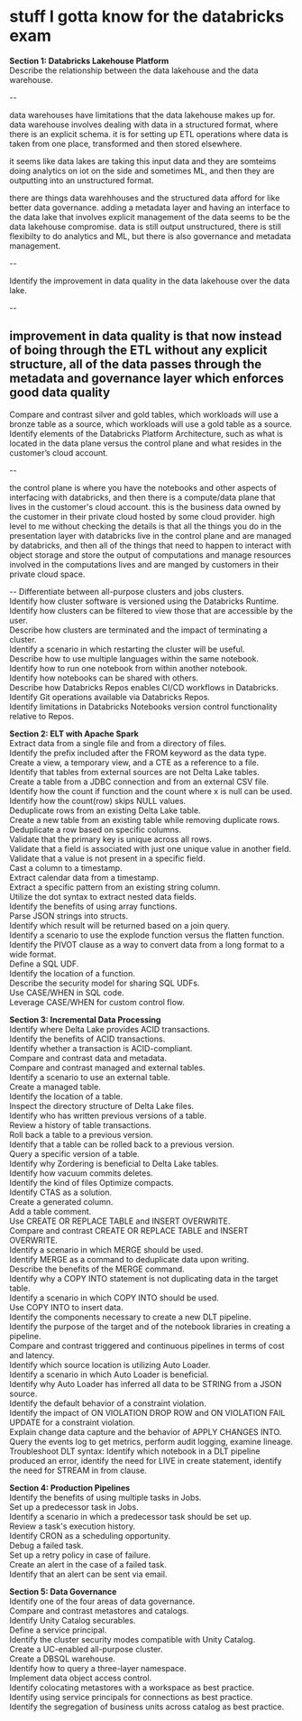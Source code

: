 # stuff I gotta know for the databricks exam

**Section 1: Databricks Lakehouse Platform**  
Describe the relationship between the data lakehouse and the data warehouse.

--

data warehouses have limitations that the data lakehouse makes up for.
data warehouse involves dealing with data in a structured format, where there is an explicit schema. it is for setting up ETL operations where data is taken from one place, transformed and then stored elsewhere.

it seems like data lakes are taking this input data and they are somteims doing analytics on iot on the side and sometimes ML, and then they are outputting into an unstructured format.

there are things data warehhouses and the structured data afford for like better data governance. adding a metadata layer and having an interface to the data lake that involves explicit management of the data seems to be the data lakehouse compromise. data is still output unstructured, there is still flexibilty to do analytics and ML, but there is also governance and metadata management.

--

Identify the improvement in data quality in the data lakehouse over the data lake.

--

improvement in data quality is that now instead of boing through the ETL without any explicit structure, all of the data passes through the metadata and governance layer which enforces good data quality
--

Compare and contrast silver and gold tables, which workloads will use a bronze table as a source, which workloads will use a gold table as a source.  
Identify elements of the Databricks Platform Architecture, such as what is located in the data plane versus the control plane and what resides in the customer’s cloud account.

--

the control plane is where you have the notebooks and other aspects of interfacing with databricks, and then there is a compute/data plane that lives in the customer's cloud account. this is the business data owned by the customer in their private cloud hosted by some cloud provider. high level to me without checking the details is that all the things you do in the presentation layer with databricks live in the control plane and are managed by databricks, and then all of the things that need to happen to interact with object storage and store the output of computations and manage resources involved in the computations lives and are manged by customers in their private cloud space.

--
Differentiate between all-purpose clusters and jobs clusters.  
Identify how cluster software is versioned using the Databricks Runtime.  
Identify how clusters can be filtered to view those that are accessible by the user.  
Describe how clusters are terminated and the impact of terminating a cluster.  
Identify a scenario in which restarting the cluster will be useful.  
Describe how to use multiple languages within the same notebook.  
Identify how to run one notebook from within another notebook.  
Identify how notebooks can be shared with others.  
Describe how Databricks Repos enables CI/CD workflows in Databricks.  
Identify Git operations available via Databricks Repos.  
Identify limitations in Databricks Notebooks version control functionality relative to Repos.

**Section 2: ELT with Apache Spark**  
Extract data from a single file and from a directory of files.  
Identify the prefix included after the FROM keyword as the data type.  
Create a view, a temporary view, and a CTE as a reference to a file.  
Identify that tables from external sources are not Delta Lake tables.  
Create a table from a JDBC connection and from an external CSV file.  
Identify how the count if function and the count where x is null can be used.  
Identify how the count(row) skips NULL values.  
Deduplicate rows from an existing Delta Lake table.  
Create a new table from an existing table while removing duplicate rows.  
Deduplicate a row based on specific columns.  
Validate that the primary key is unique across all rows.  
Validate that a field is associated with just one unique value in another field.  
Validate that a value is not present in a specific field.  
Cast a column to a timestamp.  
Extract calendar data from a timestamp.  
Extract a specific pattern from an existing string column.  
Utilize the dot syntax to extract nested data fields.  
Identify the benefits of using array functions.  
Parse JSON strings into structs.  
Identify which result will be returned based on a join query.  
Identify a scenario to use the explode function versus the flatten function.  
Identify the PIVOT clause as a way to convert data from a long format to a wide format.  
Define a SQL UDF.  
Identify the location of a function.  
Describe the security model for sharing SQL UDFs.  
Use CASE/WHEN in SQL code.  
Leverage CASE/WHEN for custom control flow.

**Section 3: Incremental Data Processing**  
Identify where Delta Lake provides ACID transactions.  
Identify the benefits of ACID transactions.  
Identify whether a transaction is ACID-compliant.  
Compare and contrast data and metadata.  
Compare and contrast managed and external tables.  
Identify a scenario to use an external table.  
Create a managed table.  
Identify the location of a table.  
Inspect the directory structure of Delta Lake files.  
Identify who has written previous versions of a table.  
Review a history of table transactions.  
Roll back a table to a previous version.  
Identify that a table can be rolled back to a previous version.  
Query a specific version of a table.  
Identify why Zordering is beneficial to Delta Lake tables.  
Identify how vacuum commits deletes.  
Identify the kind of files Optimize compacts.  
Identify CTAS as a solution.  
Create a generated column.  
Add a table comment.  
Use CREATE OR REPLACE TABLE and INSERT OVERWRITE.  
Compare and contrast CREATE OR REPLACE TABLE and INSERT OVERWRITE.  
Identify a scenario in which MERGE should be used.  
Identify MERGE as a command to deduplicate data upon writing.  
Describe the benefits of the MERGE command.  
Identify why a COPY INTO statement is not duplicating data in the target table.  
Identify a scenario in which COPY INTO should be used.  
Use COPY INTO to insert data.  
Identify the components necessary to create a new DLT pipeline.  
Identify the purpose of the target and of the notebook libraries in creating a pipeline.  
Compare and contrast triggered and continuous pipelines in terms of cost and latency.  
Identify which source location is utilizing Auto Loader.  
Identify a scenario in which Auto Loader is beneficial.  
Identify why Auto Loader has inferred all data to be STRING from a JSON source.  
Identify the default behavior of a constraint violation.  
Identify the impact of ON VIOLATION DROP ROW and ON VIOLATION FAIL UPDATE for a constraint violation.  
Explain change data capture and the behavior of APPLY CHANGES INTO.  
Query the events log to get metrics, perform audit logging, examine lineage.  
Troubleshoot DLT syntax: Identify which notebook in a DLT pipeline produced an error, identify the need for LIVE in create statement, identify the need for STREAM in from clause.

**Section 4: Production Pipelines**  
Identify the benefits of using multiple tasks in Jobs.  
Set up a predecessor task in Jobs.  
Identify a scenario in which a predecessor task should be set up.  
Review a task's execution history.  
Identify CRON as a scheduling opportunity.  
Debug a failed task.  
Set up a retry policy in case of failure.  
Create an alert in the case of a failed task.  
Identify that an alert can be sent via email.

**Section 5: Data Governance**  
Identify one of the four areas of data governance.  
Compare and contrast metastores and catalogs.  
Identify Unity Catalog securables.  
Define a service principal.  
Identify the cluster security modes compatible with Unity Catalog.  
Create a UC-enabled all-purpose cluster.  
Create a DBSQL warehouse.  
Identify how to query a three-layer namespace.  
Implement data object access control.  
Identify colocating metastores with a workspace as best practice.  
Identify using service principals for connections as best practice.  
Identify the segregation of business units across catalog as best practice.

